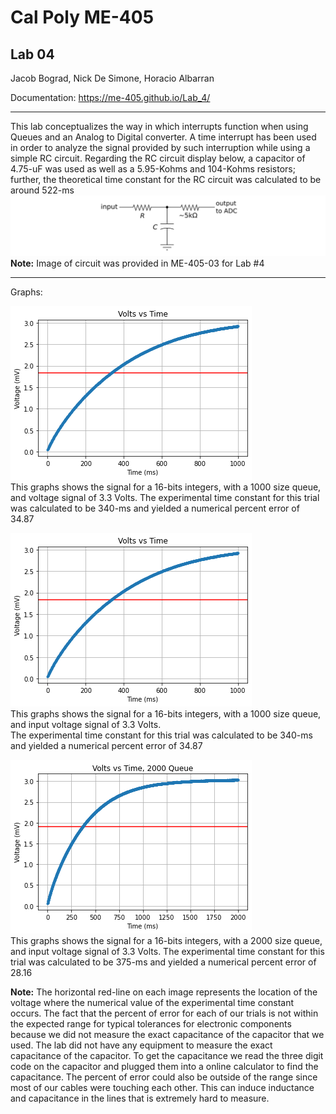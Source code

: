 # Cal Poly ME-405
## Lab 04
Jacob Bograd, Nick De Simone, Horacio Albarran

Documentation: https://me-405.github.io/Lab_4/

---

This lab conceptualizes the way in which interrupts function when using Queues and an Analog to Digital converter.
A time interrupt has been used in order to analyze the signal provided by such interruption while using a simple RC circuit.
Regarding the RC circuit display below, a capacitor of 4.75-uF was used as well as a 5.95-Kohms and 104-Kohms resistors; further,
the theoretical time constant for the RC circuit was calculated to be around 522-ms
![RC-Circuit](Images/rc_circuit.png) 
**Note:**
Image of circuit was provided in ME-405-03 for Lab #4

---
Graphs:  

![16-bits, Queue 1000, trial #1](Images/Figure_6.png)  
This graphs shows the signal for a 16-bits integers, with a 1000 size queue, and voltage signal of 3.3 Volts.
The experimental time constant for this trial was calculated to be 340-ms and yielded a numerical percent error of 34.87
  
![16-bits, Queue 1000, trial #2](Images/Figure_7.png)  
This graphs shows the signal for a 16-bits integers, with a 1000 size queue, and input voltage signal of 3.3 Volts.  
The experimental time constant for this trial was calculated to be 340-ms and yielded a numerical percent error of 34.87
  
![16-bits, Queue 2000](Images/Queue=2000.png)  
This graphs shows the signal for a 16-bits integers, with a 2000 size queue, and input voltage signal of 3.3 Volts.
The experimental time constant for this trial was calculated to be 375-ms and yielded a numerical percent error of 28.16  

**Note:**
The horizontal red-line on each image represents the location of the voltage where the numerical value of the experimental time constant occurs. 
The fact that the percent of error for each of our trials is not within the expected range for typical tolerances for electronic components because
we did not measure the exact capacitance of the capacitor that we used. The lab did not have any equipment to measure the exact capacitance of the capacitor.
To get the capacitance we read the three digit code on the capacitor and plugged them into a online calculator to find the capacitance.
The percent of error could also be outside of the range since most of our cables were touching each other. This can induce inductance and capacitance in the lines
that is extremely hard to measure. 
